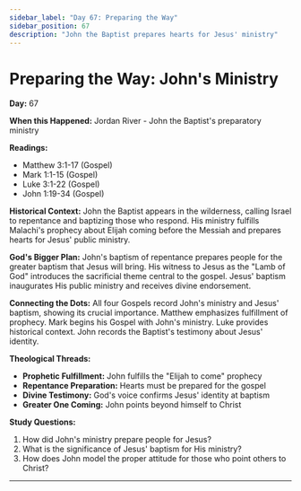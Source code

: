 ```yaml
---
sidebar_label: "Day 67: Preparing the Way"
sidebar_position: 67
description: "John the Baptist prepares hearts for Jesus' ministry"
---
```


# Preparing the Way: John's Ministry

**Day:** 67

**When this Happened:** Jordan River - John the Baptist's preparatory ministry

**Readings:**
- Matthew 3:1-17 (Gospel)
- Mark 1:1-15 (Gospel)
- Luke 3:1-22 (Gospel)
- John 1:19-34 (Gospel)

**Historical Context:** John the Baptist appears in the wilderness, calling Israel to repentance and baptizing those who respond. His ministry fulfills Malachi's prophecy about Elijah coming before the Messiah and prepares hearts for Jesus' public ministry.

**God's Bigger Plan:** John's baptism of repentance prepares people for the greater baptism that Jesus will bring. His witness to Jesus as the "Lamb of God" introduces the sacrificial theme central to the gospel. Jesus' baptism inaugurates His public ministry and receives divine endorsement.

**Connecting the Dots:** All four Gospels record John's ministry and Jesus' baptism, showing its crucial importance. Matthew emphasizes fulfillment of prophecy. Mark begins his Gospel with John's ministry. Luke provides historical context. John records the Baptist's testimony about Jesus' identity.

****Theological Threads:****
- **Prophetic Fulfillment:** John fulfills the "Elijah to come" prophecy
- **Repentance Preparation:** Hearts must be prepared for the gospel
- **Divine Testimony:** God's voice confirms Jesus' identity at baptism
- **Greater One Coming:** John points beyond himself to Christ

**Study Questions:**
1. How did John's ministry prepare people for Jesus?
2. What is the significance of Jesus' baptism for His ministry?
3. How does John model the proper attitude for those who point others to Christ?

---